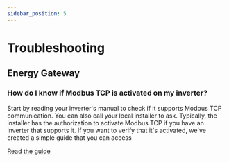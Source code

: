 ```yaml
---
sidebar_position: 5
---
```


# Troubleshooting

## Energy Gateway

### How do I know if Modbus TCP is activated on my inverter?
Start by reading your inverter's manual to check if it supports Modbus TCP communication. You can also call your local installer to ask. Typically, the installer has the authorization to activate Modbus TCP if you have an inverter that supports it. If you want to verify that it's activated, we've created a simple guide that you can access 

<a class="button button--primary" href="https://sourceful.energy/beta">Read the guide</a>

